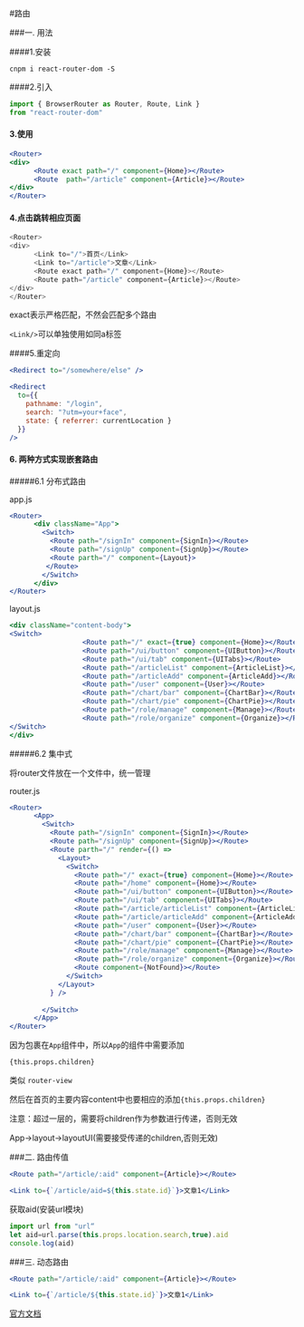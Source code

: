 #路由

###一. 用法

####1.安装

`cnpm i react-router-dom -S`

####2.引入

```jsx
import { BrowserRouter as Router, Route, Link }
from "react-router-dom"
```

#### 3.使用

```jsx
<Router>
<div>
      <Route exact path="/" component={Home}></Route>
      <Route  path="/article" component={Article}></Route>
</div>
</Router>
```

#### 4.点击跳转相应页面

```js
<Router>
<div>
      <Link to="/">首页</Link>
      <Link to="/article">文章</Link>
      <Route exact path="/" component={Home}></Route>
      <Route path="/article" component={Article}></Route>
</div>
</Router>
```

exact表示严格匹配，不然会匹配多个路由

`<Link/>`可以单独使用如同a标签

####5.重定向

```jsx
<Redirect to="/somewhere/else" />
```

```jsx
<Redirect
  to={{
    pathname: "/login",
    search: "?utm=your+face",
    state: { referrer: currentLocation }
  }}
/>
```

#### 6. 两种方式实现嵌套路由

#####6.1 分布式路由

app.js

```jsx
<Router>
      <div className="App">
        <Switch>
          <Route path="/signIn" component={SignIn}></Route>
          <Route path="/signUp" component={SignUp}></Route>
          <Route parth="/" component={Layout}> 
         </Route>
        </Switch>
      </div>
</Router>
```

layout.js

```jsx
<div className="content-body">
<Switch>
                  <Route path="/" exact={true} component={Home}></Route>
                  <Route path="/ui/button" component={UIButton}></Route>
                  <Route path="/ui/tab" component={UITabs}></Route>
                  <Route path="/articleList" component={ArticleList}></Route>
                  <Route path="/articleAdd" component={ArticleAdd}></Route>
                  <Route path="/user" component={User}></Route>
                  <Route path="/chart/bar" component={ChartBar}></Route>
                  <Route path="/chart/pie" component={ChartPie}></Route>
                  <Route path="/role/manage" component={Manage}></Route>
                  <Route path="/role/organize" component={Organize}></Route>
</Switch> 
</div>
```

#####6.2 集中式

将router文件放在一个文件中，统一管理

router.js

```jsx
<Router>
      <App>
        <Switch>
          <Route path="/signIn" component={SignIn}></Route>
          <Route path="/signUp" component={SignUp}></Route>
          <Route parth="/" render={() =>
            <Layout>
              <Switch>
                <Route path="/" exact={true} component={Home}></Route>
                <Route path="/home" component={Home}></Route>
                <Route path="/ui/button" component={UIButton}></Route>
                <Route path="/ui/tab" component={UITabs}></Route>
                <Route path="/article/articleList" component={ArticleList}></Route>
                <Route path="/article/articleAdd" component={ArticleAdd}></Route>
                <Route path="/user" component={User}></Route>
                <Route path="/chart/bar" component={ChartBar}></Route>
                <Route path="/chart/pie" component={ChartPie}></Route>
                <Route path="/role/manage" component={Manage}></Route>
                <Route path="/role/organize" component={Organize}></Route>
                <Route component={NotFound}></Route>
              </Switch>
            </Layout>
          } />
         
        </Switch>
      </App>
</Router>
```

因为包裹在`App`组件中，所以`App`的组件中需要添加

`{this.props.children}`

类似 `router-view`

然后在首页的主要内容content中也要相应的添加`{this.props.children}`

注意：超过一层的，需要将children作为参数进行传递，否则无效

App->layout->layoutUI(需要接受传递的children,否则无效)

###二. 路由传值

```jsx
<Route path="/article/:aid" component={Article}></Route>
```

```jsx
<Link to={`/article/aid=${this.state.id}`}>文章1</Link>
```

获取aid(安装url模块)

```jsx
import url from "url“
let aid=url.parse(this.props.location.search,true).aid
console.log(aid)
```

###三. 动态路由

```jsx
<Route path="/article/:aid" component={Article}></Route>
```

```jsx
<Link to={`/article/${this.state.id}`}>文章1</Link>
```

[官方文档](<https://reacttraining.com/react-router/web/guides/quick-start>)



